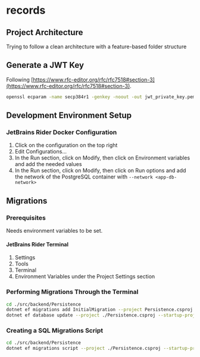 # records

## Project Architecture
Trying to follow a clean architecture with a feature-based folder structure

## Generate a JWT Key
Following [https://www.rfc-editor.org/rfc/rfc7518#section-3](https://www.rfc-editor.org/rfc/rfc7518#section-3).
```bash
openssl ecparam -name secp384r1 -genkey -noout -out jwt_private_key.pem
```

## Development Environment Setup

### JetBrains Rider Docker Configuration
1. Click on the configuration on the top right
2. Edit Configurations...
3. In the Run section, click on Modify, then click on Environment variables and add the needed values
5. In the Run section, click on Modify, then click on Run options and add the network of the PostgreSQL container with `--network <app-db-network>`


## Migrations

### Prerequisites
Needs environment variables to be set.

#### JetBrains Rider Terminal
1. Settings
2. Tools
3. Terminal
4. Environment Variables under the Project Settings section

### Performing Migrations Through the Terminal
```bash
cd ./src/backend/Persistence
dotnet ef migrations add InitialMigration --project Persistence.csproj --startup-project ../WebAPI/WebAPI.csproj 
dotnet ef database update --project ./Persistence.csproj --startup-project ../WebAPI/WebAPI.csproj 
```

### Creating a SQL Migrations Script
```bash
cd ./src/backend/Persistence
dotnet ef migrations script --project ./Persistence.csproj --startup-project ../WebAPI/WebAPI.csproj --idempotent --output migrations.sql

```